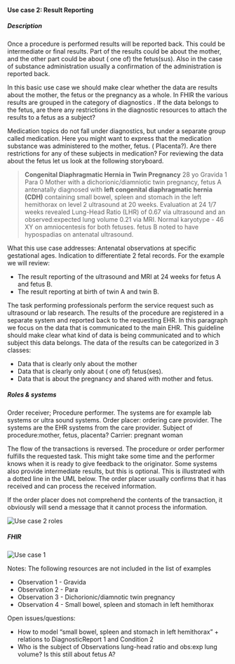 #### Use case 2: Result Reporting
##### Description
Once a procedure is performed results will be reported back. This could be intermediate or final results. Part of the results could be about the mother,  and the other part could be about ( one of) the fetus(sus). Also in the case of substance administration usually a confirmation of the administration is reported back. 

In this basic use case we should make clear whether the data are results about the mother, the fetus or the pregnancy as a whole. In FHIR the various results are grouped in the category of diagnostics . If the data belongs to the fetus, are there any restrictions in the diagnostic resources to attach the results to a fetus as a subject?

Medication topics do not fall under diagnostics, but under a separate group called medication. Here you might want to express that the medication substance was administered to the mother, fetus. ( Placenta?). Are there restrictions for any of these subjects in medication? 
For reviewing the data about the fetus let us look at the following storyboard.

>**Congenital Diaphragmatic Hernia in Twin Pregnancy**
>28 yo Gravida 1 Para 0 Mother with a dichorionic/diamniotic twin pregnancy, fetus A antenatally diagnosed with **left congenital diaphragmatic hernia (CDH)** containing small bowel, spleen and stomach in the left hemithorax on level 2 ultrasound at 20 weeks. Evaluation at 24 1/7 weeks revealed Lung-Head Ratio (LHR) of 0.67  via ultrasound and an observed:expected lung volume 0.21 via MRI. Normal karyotype - 46 XY on amniocentesis for both fetuses. fetus B noted to have hypospadias on antenatal ultrasound. 

What this use case addresses: Antenatal observations at specific gestational ages. Indication to differentiate 2 fetal records. For the example we will review:
* The result reporting of the ultrasound and MRI at 24 weeks for fetus A and fetus B.
* The result reporting at birth of twin A and twin B.

The task performing professionals perform the service request such as ultrasound or lab research. The results of the procedure are registered in a separate system and reported back to the requesting EHR. In this paragraph we focus on the data that is communicated to the main EHR. This guideline should make clear what kind of data is being communicated and to which subject this data belongs.
The data  of the results can be categorized in 3 classes:
* Data that is clearly only about the mother
* Data that is clearly only about ( one of) fetus(ses).
* Data that is about the pregnancy and shared with mother and fetus.

##### Roles & systems
Order receiver; Procedure performer. The systems are for example lab systems or ultra sound systems.
Order placer: ordering care provider. The systems are the EHR systems from the care provider.
Subject of procedure:mother, fetus, placenta?
Carrier: pregnant woman

The flow of the transactions is reversed. The procedure or order performer fulfills the requested task. This might take some time and the performer knows when it is ready to give feedback to the originator. Some systems also provide intermediate results, but this is optional. This is illustrated with a dotted line in the UML below.  The order placer usually confirms that it has received and can process the received information. 

If the order placer does not comprehend the contents of the transaction, it obviously will send a message that it cannot process the information.

![Use case 2 roles](usecase2-roles.png "Use case 2 Result Reporting")

##### FHIR

![Use case 1](usecase2.png "Use case 2 Result Reporting")

Notes: The following resources are not included in the list of examples
* Observation 1 - Gravida
* Observation 2 - Para
* Observation 3 - Dichorionic/diamnotic twin pregnancy
* Observation 4 - Small bowel, spleen and stomach in left hemithorax

Open issues/questions:
* How to model “small bowel, spleen and stomach in left hemithorax” + relations to DiagnosticReport 1 and Condition 2
* Who is the subject of Observations lung-head ratio and obs:exp lung volume? Is this still about fetus A?
